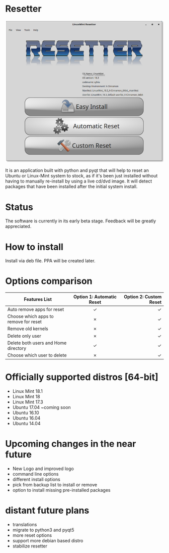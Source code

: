 # Resetter
![alt tag](https://github.com/gaining/Resetter/blob/master/Resetter/resetter-screenshot.png)

It is an application built with python and pyqt that will help to reset an Ubuntu or Linux-Mint system to stock, as if it's been just installed without having to manually re-install by using a live cd/dvd image. It will detect packages that have been installed after the initial system install. 

# Status

The software is currently in its early beta stage. Feedback will be greatly appreciated.

# How to install
Install via deb file. PPA will be created later.

# Options comparison

| Features List                          | Option 1: Automatic Reset | Option 2: Custom Reset |
|----------------------------------------|:-------------------------:|-----------------------:|
| Auto remove apps for reset             |             ✓             | ✓                      |
| Choose which apps to remove for reset  |             ✗             | ✓                      |
| Remove old kernels                     |             ✗             | ✓                      |
| Delete only user                       |             ✗             | ✓                      |
| Delete both users and Home directory   |             ✓             | ✓                      |
| Choose which user to delete            |             ✗             | ✓                      |


# Officially supported distros [64-bit]
- Linux Mint 18.1
- Linux Mint 18
- Linux Mint 17.3
- Ubuntu 17.04 ~coming soon
- Ubuntu 16.10 
- Ubuntu 16.04
- Ubuntu 14.04

# Upcoming changes in the near future
- New Logo and improved logo
- command line options
- different install options
- pick from backup list to install or remove
- option to install missing pre-installed packages

# distant future plans
- translations
- migrate to python3 and pyqt5
- more reset options
- support more debian based distro 
- stabilize resetter


